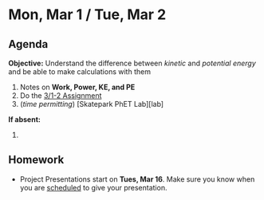Mon, Mar 1 / Tue, Mar 2
==================

Agenda
---------
**Objective:** Understand the difference between *kinetic* and *potential energy* and be able to make calculations with them

1. Notes on **Work, Power, KE, and PE**
2. Do the [3/1-2 Assignment][assmt]
3. (*time permitting*) [Skatepark PhET Lab][lab]

**If absent:**

1. 

Homework 
-------------
- Project Presentations start on **Tues, Mar 16**.  Make sure you know when you are [scheduled][sched] to give your presentation.

[sched]: https://avoncsc-my.sharepoint.com/:x:/g/personal/zjrohrbach_avon-schools_org/EVsn6ZkyMl5JvXYEBYTGRvoBX3OiSecqg16WeqB-1EcFXQ?e=287pOt
[assmt]: https://avon.schoology.com/assignment/4724577879/
<!--stackedit_data:
eyJoaXN0b3J5IjpbNTk4NTQxODg2LDcyMTM1NTAyMCwxNTA4OT
kxODUwLC0xMDQwNTIwNzQwLDE3NDIxNjQ5ODUsMTY0MzE0Nzc3
NiwtNzA3MjcyNDUsLTE0NDE4NDUyNzgsMTkyMzc5NzQwNSwtOT
g3NDQwMTI3LDU0MTA1MTEzOSwtNzc0MDczNjg5LDEwMTM4OTE2
OTcsLTU4NTgyNDgzLDYxNzc4MDkwNCwtMTYxNDE5Mjg0LDUxMj
Y5MzU1NCw5MDc4OTIzNDYsNjMzNDYzMzU4LDc0NjY0ODAzMF19

-->